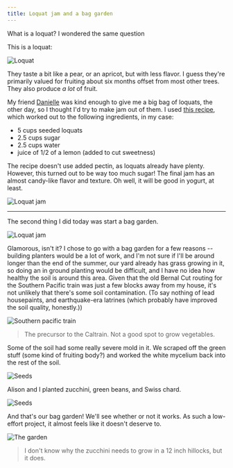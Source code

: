 ```yaml
---
title: Loquat jam and a bag garden
---
```


What is a loquat? I wondered the same question

This is a loquat:

![Loquat](https://upload.wikimedia.org/wikipedia/commons/thumb/6/6f/Pomological_Watercolor_POM00001040.jpg/1280px-Pomological_Watercolor_POM00001040.jpg)

They taste a bit like a pear, or an apricot, but with less flavor. I guess they're primarily valued for fruiting about six months offset from most other trees. They also produce *a lot* of fruit.

My friend [Danielle](https://www.inkwellhelmets.com "Inkwell Helmets") was kind enough to give me a big bag of loquats, the other day, so I thought I'd try to make jam out of them. I used [this recipe](http://www.fullandcontent.com/loquat-jam.html "loquat jam recipe"), which worked out to the following ingredients, in my case:

* 5 cups seeded loquats
* 2.5 cups sugar
* 2.5 cups water
* juice of 1/2 of a lemon (added to cut sweetness)

The recipe doesn't use added pectin, as loquats already have plenty. However, this turned out to be way too much sugar! The final jam has an almost candy-like flavor and texture. Oh well, it will be good in yogurt, at least.

![Loquat jam]({{site.baseurl}}/images/IMG_0417.JPG)

***

The second thing I did today was start a bag garden. 

![Loquat jam]({{site.baseurl}}/images/IMG_0406.JPG)

Glamorous, isn't it? I chose to go with a bag garden for a few reasons -- building planters would be a lot of work, and I'm not sure if I'll be around longer than the end of the summer, our yard already has grass growing in it, so doing an in ground planting would be difficult, and I have no idea how healthy the soil is around this area. Given that the old Bernal Cut routing for the Southern Pacific train was just a few blocks away from my house, it's not unlikely that there's some soil contamination. (To say nothing of lead housepaints, and earthquake-era latrines (which probably have improved the soil quality, honestly.))

![Southern pacific train](http://foundsf.org/images/b/bb/SPRR-in-Bernal-Cut-SW-from-Richland-Miguel-overpass-April-5-1922-SFDPW.jpg)

> The precursor to the Caltrain. Not a good spot to grow vegetables.

Some of the soil had some really severe mold in it. We scraped off the green stuff (some kind of fruiting body?) and worked the white mycelium back into the rest of the soil.

![Seeds]({{site.baseurl}}/images/IMG_0390.JPG)

Alison and I planted zucchini, green beans, and Swiss chard.

![Seeds]({{site.baseurl}}/images/IMG_0403.JPG)

And that's our bag garden! We'll see whether or not it works. As such a low-effort project, it almost feels like it doesn't deserve to.

![The garden]({{site.baseurl}}/images/IMG_0416.JPG)

> I don't know why the zucchini needs to grow in a 12 inch hillocks, but it does.
